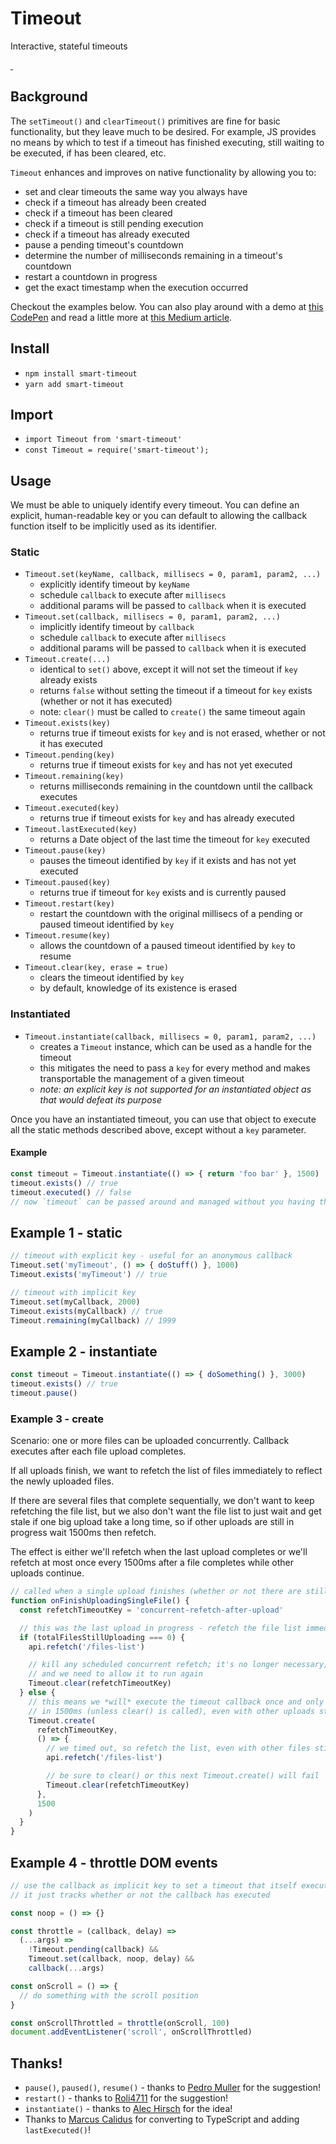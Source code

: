 # Timeout

Interactive, stateful timeouts

<a href="https://npmjs.com/package/smart-timeout" target="_blank">
  <img alt="" src="https://img.shields.io/npm/dm/smart-timeout.svg" />
</a>

<a href="https://bundlephobia.com/result?p=smart-timeout" target="_blank">
  <img alt="" src="https://badgen.net/bundlephobia/minzip/smart-timeout" />
</a>

## Background

The `setTimeout()` and `clearTimeout()` primitives are fine for basic functionality, but they leave much to be desired. For example, JS provides no means by which to test if a timeout has finished executing, still waiting to be executed, if has been cleared, etc.

`Timeout` enhances and improves on native functionality by allowing you to:
* set and clear timeouts the same way you always have
* check if a timeout has already been created
* check if a timeout has been cleared
* check if a timeout is still pending execution
* check if a timeout has already executed
* pause a pending timeout's countdown
* determine the number of milliseconds remaining in a timeout's countdown
* restart a countdown in progress
* get the exact timestamp when the execution occurred

Checkout the examples below. You can also play around with a demo at [this CodePen](http://codepen.io/rommelsantor/pen/Pbepde) and read a little more at [this Medium article](https://hackernoon.com/smarter-javascript-timeouts-24308f3be5ab).

## Install

* `npm install smart-timeout`
* `yarn add smart-timeout`

## Import

* `import Timeout from 'smart-timeout'`
* `const Timeout = require('smart-timeout');`

## Usage

We must be able to uniquely identify every timeout. You can define an explicit, human-readable key or you can default to allowing the callback function itself to be implicitly used as its identifier.

### Static

* `Timeout.set(keyName, callback, millisecs = 0, param1, param2, ...)`
  * explicitly identify timeout by `keyName`
  * schedule `callback` to execute after `millisecs`
  * additional params will be passed to `callback` when it is executed
* `Timeout.set(callback, millisecs = 0, param1, param2, ...)`
  * implicitly identify timeout by `callback`
  * schedule `callback` to execute after `millisecs`
  * additional params will be passed to `callback` when it is executed
* `Timeout.create(...)`
  * identical to `set()` above, except it will not set the timeout if `key` already exists
  * returns `false` without setting the timeout if a timeout for `key` exists (whether or not it has executed)
  * note: `clear()` must be called to `create()` the same timeout again
* `Timeout.exists(key)`
  * returns true if timeout exists for `key` and is not erased, whether or not it has executed
* `Timeout.pending(key)`
  * returns true if timeout exists for `key` and has not yet executed
* `Timeout.remaining(key)`
  * returns milliseconds remaining in the countdown until the callback executes
* `Timeout.executed(key)`
  * returns true if timeout exists for `key` and has already executed
* `Timeout.lastExecuted(key)`
  * returns a Date object of the last time the timeout for `key` executed
* `Timeout.pause(key)`
  * pauses the timeout identified by `key` if it exists and has not yet executed
* `Timeout.paused(key)`
  * returns true if timeout for `key` exists and is currently paused
* `Timeout.restart(key)`
  * restart the countdown with the original millisecs of a pending or paused timeout identified by `key`
* `Timeout.resume(key)`
  * allows the countdown of a paused timeout identified by `key` to resume
* `Timeout.clear(key, erase = true)`
  * clears the timeout identified by `key`
  * by default, knowledge of its existence is erased

### Instantiated

* `Timeout.instantiate(callback, millisecs = 0, param1, param2, ...)`
  * creates a `Timeout` instance, which can be used as a handle for the timeout
  * this mitigates the need to pass a `key` for every method and makes transportable the management of a given timeout
  * _note: an explicit key is not supported for an instantiated object as that would defeat its purpose_

Once you have an instantiated timeout, you can use that object to execute all the static methods described above, except without a `key` parameter.

#### Example

```js
const timeout = Timeout.instantiate(() => { return 'foo bar' }, 1500)
timeout.exists() // true
timeout.executed() // false
// now `timeout` can be passed around and managed without you having the key or callback in hand
```

## Example 1 - static

```js
// timeout with explicit key - useful for an anonymous callback
Timeout.set('myTimeout', () => { doStuff() }, 1000)
Timeout.exists('myTimeout') // true

// timeout with implicit key
Timeout.set(myCallback, 2000)
Timeout.exists(myCallback) // true
Timeout.remaining(myCallback) // 1999
```

## Example 2 - instantiate

```js
const timeout = Timeout.instantiate(() => { doSomething() }, 3000)
timeout.exists() // true
timeout.pause()
```

### Example 3 - create

Scenario: one or more files can be uploaded concurrently. Callback executes after each file upload completes.

If all uploads finish, we want to refetch the list of files immediately to reflect the newly uploaded files.

If there are several files that complete sequentially, we don't want to keep refetching the file list,
but we also don't want the file list to just wait and get stale if one big upload take a long time, so if other
uploads are still in progress wait 1500ms then refetch.

The effect is either we'll refetch when the last upload completes or we'll refetch at most once every 1500ms
after a file completes while other uploads continue.

```js
// called when a single upload finishes (whether or not there are still others in progress)
function onFinishUploadingSingleFile() {
  const refetchTimeoutKey = 'concurrent-refetch-after-upload'

  // this was the last upload in progress - refetch the file list immediately
  if (totalFilesStillUploading === 0) {
    api.refetch('/files-list')

    // kill any scheduled concurrent refetch; it's no longer necessary,
    // and we need to allow it to run again
    Timeout.clear(refetchTimeoutKey)
  } else {
    // this means we *will* execute the timeout callback once and only once
    // in 1500ms (unless clear() is called), even with other uploads still in progress
    Timeout.create(
      refetchTimeoutKey,
      () => {
        // we timed out, so refetch the list, even with other files still uploading
        api.refetch('/files-list')

        // be sure to clear() or this next Timeout.create() will fail
        Timeout.clear(refetchTimeoutKey)
      },
      1500
    )
  }
}
```

## Example 4 - throttle DOM events

```js
// use the callback as implicit key to set a timeout that itself executes nothing;
// it just tracks whether or not the callback has executed

const noop = () => {}

const throttle = (callback, delay) =>
  (...args) =>
    !Timeout.pending(callback) &&
    Timeout.set(callback, noop, delay) &&
    callback(...args)

const onScroll = () => {
  // do something with the scroll position
}

const onScrollThrottled = throttle(onScroll, 100)
document.addEventListener('scroll', onScrollThrottled)
```

## Thanks!

* `pause()`, `paused()`, `resume()` - thanks to [Pedro Muller](https://github.com/pedrommuller) for the suggestion!
* `restart()` - thanks to [Roli4711](https://github.com/Roli4711) for the suggestion!
* `instantiate()` - thanks to [Alec Hirsch](https://github.com/alechirsch) for the idea!
* Thanks to [Marcus Calidus](https://github.com/MarcusCalidus) for converting to TypeScript and adding `lastExecuted()`!

